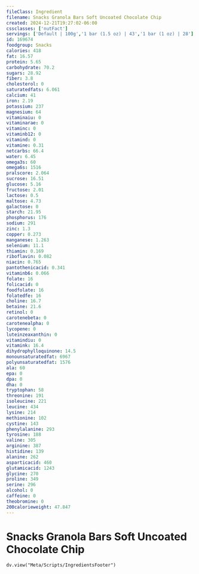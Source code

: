 ```yaml
---
fileClass: Ingredient
filename: Snacks Granola Bars Soft Uncoated Chocolate Chip
created: 2024-12-21T19:27:02-06:00
cssclasses: ['nutFact']
servings: ['Default | 100g','1 bar (1.5 oz) | 43','1 bar (1 oz) | 28']
id: 169674
foodgroup: Snacks
calories: 418
fat: 16.57
protein: 5.65
carbohydrate: 70.2
sugars: 28.92
fiber: 3.8
cholesterol: 0
saturatedfats: 6.061
calcium: 41
iron: 2.19
potassium: 237
magnesium: 64
vitaminaiu: 0
vitaminarae: 0
vitaminc: 0
vitaminb12: 0
vitamind: 0
vitamine: 0.31
netcarbs: 66.4
water: 6.45
omega3s: 60
omega6s: 1516
pralscore: 2.064
sucrose: 16.51
glucose: 5.16
fructose: 2.01
lactose: 0.5
maltose: 4.73
galactose: 0
starch: 21.95
phosphorus: 176
sodium: 291
zinc: 1.3
copper: 0.273
manganese: 1.263
selenium: 11.1
thiamin: 0.169
riboflavin: 0.082
niacin: 0.765
pantothenicacid: 0.341
vitaminb6: 0.066
folate: 16
folicacid: 0
foodfolate: 16
folatedfe: 16
choline: 16.7
betaine: 21.6
retinol: 0
carotenebeta: 0
carotenealpha: 0
lycopene: 0
luteinzeaxanthin: 0
vitamindiu: 0
vitamink: 16.4
dihydrophylloquinone: 14.5
monounsaturatedfat: 6967
polyunsaturatedfat: 1576
ala: 60
epa: 0
dpa: 0
dha: 0
tryptophan: 58
threonine: 191
isoleucine: 221
leucine: 434
lysine: 214
methionine: 102
cystine: 143
phenylalanine: 293
tyrosine: 188
valine: 305
arginine: 387
histidine: 139
alanine: 262
asparticacid: 460
glutamicacid: 1243
glycine: 270
proline: 349
serine: 296
alcohol: 0
caffeine: 0
theobromine: 0
200calorieweight: 47.847
---
```


# Snacks Granola Bars Soft Uncoated Chocolate Chip

```dataviewjs
dv.view("Meta/Scripts/IngredientsFooter")
```